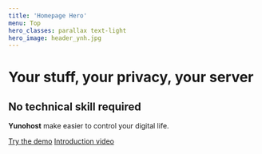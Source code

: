 ```yaml
---
title: 'Homepage Hero'
menu: Top
hero_classes: parallax text-light
hero_image: header_ynh.jpg
---
```


# Your stuff, your privacy, your server
## No technical skill required

**Yunohost** make easier to control your digital life.

[Try the demo](https://learn.getgrav.org?classes=btn,btn-primary,btn-lg&target=_blank)
[Introduction video](#intro?classes=btn,btn-secondary,btn-lg&target=_blank)





